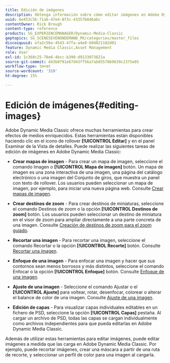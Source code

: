 ```yaml
---
title: Edición de imágenes
description: Obtenga información sobre cómo editar imágenes en Adobe Dynamic Media Classic.
uuid: 6e453c5b-71ab-47e4-8f3c-43357b846abc
contentOwner: Rick Brough
content-type: reference
products: SG_EXPERIENCEMANAGER/Dynamic-Media-Classic
geptopics: SG_SCENESEVENONDEMAND_PK/categories/master_files
discoiquuid: efa2c56e-4543-47fa-a4e8-b94021102d01
feature: Dynamic Media Classic,Asset Management
role: User
exl-id: 1c368c25-78e6-4bcc-b390-d9133073821a
source-git-commit: d43b0791e67d43ff56a7ab85570b9639c2375e05
workflow-type: tm+mt
source-wordcount: '319'
ht-degree: 15%

---
```


# Edición de imágenes{#editing-images}

Adobe Dynamic Media Classic ofrece muchas herramientas para crear efectos de medios enriquecidos. Estas herramientas están disponibles haciendo clic en el icono de rollover **[!UICONTROL Editar]** y en el panel Examinar de la Vista de detalles. Puede realizar las siguientes tareas de edición de imágenes en Adobe Dynamic Media Classic:

* **Crear mapas de imagen** - Para crear un mapa de imagen, seleccione el comando Imagen o **[!UICONTROL Mapa de imagen]** botón. Un mapa de imagen es una zona interactiva de una imagen, una página del catálogo electrónico o una imagen del Conjunto de giros, que muestra un panel con texto de rollover. Los usuarios pueden seleccionar un mapa de imagen, por ejemplo, para iniciar una nueva página web. Consulte [Crear mapas de imagen](/help/creating-image-maps.md).

* **Crear destinos de zoom** - Para crear destinos de miniaturas, seleccione el comando Destinos de zoom o la opción **[!UICONTROL Destinos de zoom]** botón. Los usuarios pueden seleccionar un destino de miniatura en el visor de zoom para ampliar directamente a una parte concreta de una imagen. Consulte [Creación de destinos de zoom para el zoom guiado](/help/creating-zoom-targets-guided-zoom.md).

* **Recortar una imagen** - Para recortar una imagen, seleccione el comando Recortar o la opción **[!UICONTROL Recorte]** botón. Consulte [Recortar una imagen](/help/cropping-image.md).

* **Enfoque de una imagen** - Para enfocar una imagen y hacer que sus contornos sean menos borrosos y más distintos, seleccione el comando Enfocar o la opción **[!UICONTROL Enfoque]** botón. Consulte [Enfoque de una imagen](/help/sharpening-image.md).

* **Ajuste de una imagen** - Seleccione el comando Ajustar o el **[!UICONTROL Ajuste]** para voltear, rotar, desenfocar, colorear o alterar el balance de color de una imagen. Consulte [Ajuste de una imagen](/help/adjusting-image.md).

* **Edición de capas** - Para visualizar capas individuales editables en un fichero de PSD, seleccione la opción **[!UICONTROL Capas]** pestaña. Al cargar un archivo de PSD, todas las capas se cargan individualmente como archivos independientes para que pueda editarlas en Adobe Dynamic Media Classic.

Además de utilizar estas herramientas para editar imágenes, puede editar imágenes a medida que las carga en Adobe Dynamic Media Classic. Por ejemplo, puede recortar imágenes, crear una máscara a partir de una ruta de recorte, y seleccionar un perfil de color para una imagen al cargarla.
